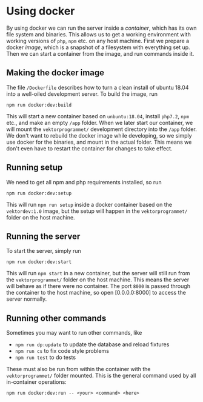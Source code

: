 # Using docker
By using docker we can run the server inside a *container*, which has its own
file system and binaries. This allows us to get a working environment with
working versions of `php`, `npm` etc. on any host machine. First we prepare a
docker *image*, which is a snapshot of a filesystem with everything set up. Then
we can start a container from the image, and run commands inside it.

## Making the docker image
The file `/Dockerfile` describes how to turn a clean install of ubuntu 18.04
into a well-oiled development server. To build the image, run
```
npm run docker:dev:build
```
This will start a new container based on `unbuntu:18.04`, install `php7.2`,
`npm` etc., and make an empty `/app` folder. When we later start our container,
we will mount the `vektorprogrammet/` development directory into the `/app`
folder. We don't want to rebuild the docker image while developing, so we simply
use docker for the binaries, and mount in the actual folder. This means we don't
even have to restart the container for changes to take effect.

## Running setup
We need to get all npm and php requirements installed, so run
```
npm run docker:dev:setup
```
This will run `npm run setup` inside a docker container based on the
`vektordev:1.0` image, but the setup will happen in the `vektorprogrammet/`
folder on the host machine.

## Running the server
To start the server, simply run
```
npm run docker:dev:start
```
This will run `npm start` in a new container, but the server will still run from
the `vektorprogrammet/` folder on the host machine. This means the server will
behave as if there were no container. The port `8000` is passed through the
container to the host machine, so open [0.0.0.0:8000] to access the server 
normally.

## Running other commands
Sometimes you may want to run other commands, like
* `npm run dp:update` to update the database and reload fixtures
* `npm run cs` to fix code style problems
* `npm run test` to do tests

These must also be run from within the container with the `vektorprogrammet/`
folder mounted. This is the general command used by all in-container operations:
```
npm run docker:dev:run -- <your> <command> <here>
```

